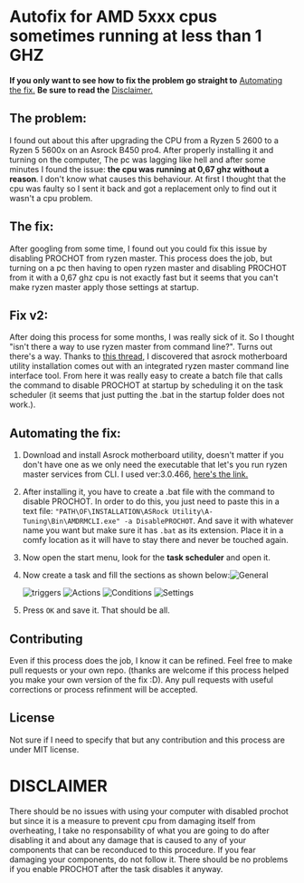 # Autofix for AMD 5xxx cpus sometimes running at less than 1 GHZ

**If you only want to see how to fix the problem go straight to** [Automating the fix.](#automating-the-fix)
**Be sure to read the** [Disclaimer.](#disclaimer)

## The problem:
I found out about this after upgrading the CPU from a Ryzen 5 2600 to a Ryzen 5 5600x on an Asrock B450 pro4.
After properly installing it and turning on the computer, The pc was lagging like hell and after some minutes I found the issue: **the cpu was running at 0,67 ghz without a reason**. 
I don't know what causes this behaviour. 
At first I thought that the cpu was faulty so I sent it back and got a replacement only to find out it wasn't a cpu problem.

## The fix:
After googling from some time, I found out you could fix this issue by disabling PROCHOT from ryzen master.
This process does the job, but turning on a pc then having to open ryzen master and disabling PROCHOT from it with a 0,67 ghz cpu is not exactly fast but it seems that you can't make ryzen master apply those settings at startup.

## Fix v2:
After doing this process for some months, I was really sick of it.
So I thought "isn't there a way to use ryzen master from command line?". Turns out there's a way.
Thanks to [this thread](https://www.reddit.com/r/Amd/comments/qn8o7n/hidden_command_line_version_of_ryzen_master_found/), I discovered that asrock motherboard utility installation comes out with an integrated ryzen master command line interface tool. From here it was really easy to create a batch file that calls the command to disable PROCHOT at startup by scheduling it on the task scheduler (it seems that just putting the .bat in the startup folder does not work.).

## Automating the fix:

 1. Download and install Asrock motherboard utility, doesn't matter if you don't have one as we only need the executable that let's you run ryzen master services from CLI. I used ver:3.0.466, [here's the link.](https://download.asrock.com/Utility/MotherboardUtility/MotherboardUtility%28v3.0.466%29.zip)
 2. After installing it, you have to create a .bat file with the command to disable PROCHOT. 
     In order to do this, you just need to paste this in a text file:
	  `"PATH\OF\INSTALLATION\ASRock Utility\A-Tuning\Bin\AMDRMCLI.exe" -a DisablePROCHOT`.
	  And save it with whatever name you want but make sure it has `.bat` as its extension.
	  Place it in a comfy location as it will have to stay there and never be touched again.
3. Now open the start menu, look for the **task scheduler** and open it.
4. Now create a task and fill the sections as shown below:![General](https://i.imgur.com/zU84bLC.png)

	![triggers](https://i.imgur.com/aaLl0mm.png)
	![Actions](https://i.imgur.com/75LcQET.png)
	![Conditions](https://i.imgur.com/M3c1ixH.png)
	![Settings](https://i.imgur.com/3bvFEUN.png)
5. Press `OK` and save it. That should be all. 
## Contributing
Even if this process does the job, I know it can be refined.
Feel free to make pull requests or your own repo. (thanks are welcome if this process helped you make your own version of the fix :D).
 Any pull requests with useful corrections or process refinment will be accepted.
## License
Not sure if I need to specify that but any contribution and this process are under MIT license.
# DISCLAIMER
There should be no issues with using your computer with disabled prochot but since it is a measure to prevent cpu from damaging itself from overheating, I take no responsability of what you are going to do after disabling it and about any damage that is caused to any of your components that can be reconduced to this procedure. 
If you fear damaging your components, do not follow it. 
There should be no problems if you enable PROCHOT after the task disables it anyway.
